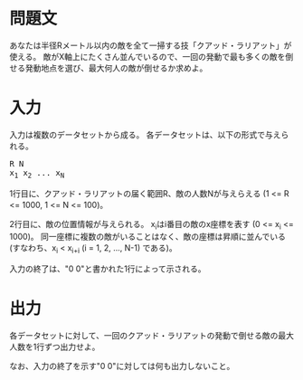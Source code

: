 問題文
==
あなたは半径Rメートル以内の敵を全て一掃する技「クアッド・ラリアット」が使える。
敵がX軸上にたくさん並んでいるので、一回の発動で最も多くの敵を倒せる発動地点を選び、最大何人の敵が倒せるか求めよ。

入力
==
入力は複数のデータセットから成る。
各データセットは、以下の形式で与えられる。

<pre>
R N
x<sub>1</sub> x<sub>2</sub> ... x<sub>N</sub>
</pre>

1行目に、クアッド・ラリアットの届く範囲R、敵の人数Nが与えらえる (1 <= R <= 1000, 1 <= N <= 100)。

2行目に、敵の位置情報が与えられる。
x<sub>i</sub>はi番目の敵のx座標を表す (0 <= x<sub>i</sub> <= 1000)。
同一座標に複数の敵がいることはなく、敵の座標は昇順に並んでいる (すなわち、x<sub>i</sub> < x<sub>i+i</sub> (i = 1, 2, ..., N-1) である)。

入力の終了は、"0 0"と書かれた1行によって示される。

出力
==
各データセットに対して、一回のクアッド・ラリアットの発動で倒せる敵の最大人数を1行ずつ出力せよ。

なお、入力の終了を示す"0 0"に対しては何も出力しないこと。

